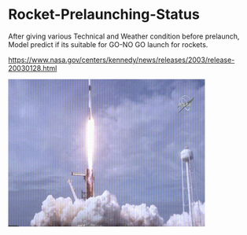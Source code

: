 # Rocket-Prelaunching-Status
After giving various Technical and Weather condition before prelaunch, Model predict if its suitable for GO-NO GO launch for rockets.

https://www.nasa.gov/centers/kennedy/news/releases/2003/release-20030128.html

<img align="center" alt="GIF" src="https://github.com/AkshitTayade/Rocket-Prelaunch-Status-Check/blob/master/media/test.gif" width="400" height="300" />

